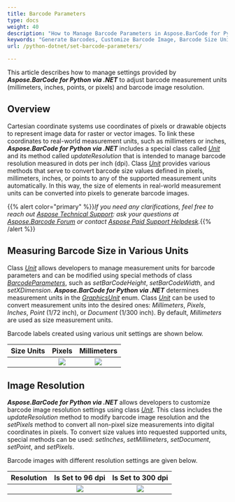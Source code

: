 ```yaml
---
title: Barcode Parameters
type: docs
weight: 40
description: "How to Manage Barcode Parameters in Aspose.BarCode for Python"
keywords: "Generate Barcodes, Customize Barcode Image, Barcode Size Units in Aspose.BarCode for Python, Work with Barcode Image in Aspose.BarCode for Python, Generate Barcodes in Aspose.BarCode, Convert Barcode Size in Aspose.Barcode"
url: /python-dotnet/set-barcode-parameters/

---
```

This article describes how to manage settings provided by ***Aspose.BarCode for Python via .NET*** to adjust barcode measurement units (millimeters, inches, points, or pixels) and barcode image resolution.
  
## **Overview**
Cartesian coordinate systems use coordinates of pixels or drawable objects to represent image data for raster or vector images. To link these coordinates to real-world measurement units, such as millimeters or inches, ***Aspose.BarCode for Python via .NET*** includes a special class called [*Unit*]() and its method called *updateResolution* that is intended to manage barcode resolution measured in dots per inch (dpi). Class [*Unit*]() provides various methods that serve to convert barcode size values defined in pixels, millimeters, inches, or points to any of the supported measurement units automatically. In this way, the size of elements in real-world measurement units can be converted into pixels to generate barcode images. 

{{% alert color="primary" %}}*If you need any clarifications, feel free to reach out [Aspose Technical Support](/barcode/python-dotnet/technical-support/): ask your questions at [Aspose.Barcode Forum](https://forum.aspose.com/c/barcode/13) or contact [Aspose Paid Support Helpdesk](https://helpdesk.aspose.com/).*{{% /alert %}}

## **Measuring Barcode Size in Various Units**
Class [*Unit*]() allows developers to manage measurement units for barcode parameters and can be modified using special methods of class [*BarcodeParameters*](), such as *setBarCodeHeight*, *setBarCodeWidth*, and *setXDimension*. ***Aspose.BarCode for Python via .NET*** determines measurement units in the [*GraphicsUnit*]() enum. Class [*Unit*]() can be used to convert measurement units into the desired ones: *Millimeters*, *Pixels*, *Inches*, *Point* (1/72 inch), or *Document* (1/300 inch). By default, *Millimeters* are used as size measurement units.  
  
Barcode labels created using various unit settings are shown below.
   
|Size Units|Pixels|Millimeters|
| :-: | :-: | :-: |
| |<image src="unitin3pixels.png">|<image src="unitin2millimeters.png">|

## **Image Resolution**
***Aspose.BarCode for Python via .NET*** allows developers to customize barcode image resolution settings using class [*Unit*](). This class includes the *updateResolution* method to modify barcode image resolution and the *setPixels* method to convert all non-pixel size measurements into digital coordinates in pixels. To convert size values into requested supported units, special methods can be used: *setInches*, *setMillimeters*, *setDocument*, *setPoint*, and *setPixels*. 
  
Barcode images with different resolution settings are given below.
  
|Resolution|Is Set to 96 dpi|Is Set to 300 dpi|
| :-: | :-: | :-: |
| |<image src="unitin1millimeterresolution96.png">|<image src="unitin1millimeterresolution300.png">|
  
